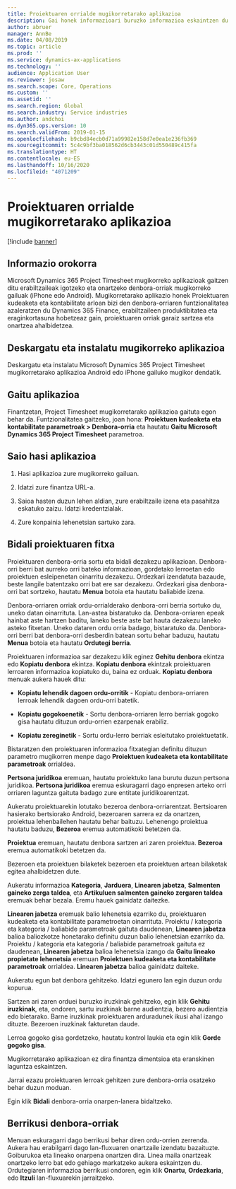 ```yaml
---
title: Proiektuaren orrialde mugikorretarako aplikazioa
description: Gai honek informazioari buruzko informazioa eskaintzen du Microsoft Dynamics 365 Project Timesheet mugikorretarako aplikazioa. Project Timesheet aplikazio mugikorrak erabiltzaileei gailu mugikorrean proiektuen fitxak aurkezteko eta onartzeko aukera ematen die.
author: abruer
manager: AnnBe
ms.date: 04/08/2019
ms.topic: article
ms.prod: ''
ms.service: dynamics-ax-applications
ms.technology: ''
audience: Application User
ms.reviewer: josaw
ms.search.scope: Core, Operations
ms.custom: ''
ms.assetid: ''
ms.search.region: Global
ms.search.industry: Service industries
ms.author: andchoi
ms.dyn365.ops.version: 10
ms.search.validFrom: 2019-01-15
ms.openlocfilehash: b9cbd84ecb0d71a99982e158d7e0ea1e236fb369
ms.sourcegitcommit: 5c4c9bf3ba018562d6cb3443c01d550489c415fa
ms.translationtype: HT
ms.contentlocale: eu-ES
ms.lasthandoff: 10/16/2020
ms.locfileid: "4071209"
---
```

# <a name="project-timesheet-mobile-application"></a>Proiektuaren orrialde mugikorretarako aplikazioa

[!include [banner](../includes/banner.md)]

## <a name="overview"></a>Informazio orokorra

Microsoft Dynamics 365 Project Timesheet mugikorreko aplikazioak gaitzen ditu erabiltzaileak igotzeko eta onartzeko denbora-orriak mugikorreko gailuak (iPhone edo Android). Mugikorretarako aplikazio honek Proiektuaren kudeaketa eta kontabilitate arloan bizi den denbora-orriaren funtzionalitatea azaleratzen du Dynamics 365 Finance, erabiltzaileen produktibitatea eta eraginkortasuna hobetzeaz gain, proiektuaren orriak garaiz sartzea eta onartzea ahalbidetzea.

## <a name="download-and-install-the-mobile-app"></a>Deskargatu eta instalatu mugikorreko aplikazioa

Deskargatu eta instalatu Microsoft Dynamics 365 Project Timesheet mugikorretarako aplikazioa Android edo iPhone gailuko mugikor dendatik.

## <a name="enable-the-app"></a>Gaitu aplikazioa 

Finantzetan, Project Timesheet mugikorretarako aplikazioa gaituta egon behar da. Funtzionalitatea gaitzeko, joan hona: **Proiektuen kudeaketa eta kontabilitate parametroak \> Denbora-orria** eta hautatu **Gaitu Microsoft Dynamics 365 Project Timesheet** parametroa.

## <a name="sign-in-to-the-app"></a>Saio hasi aplikazioa

1.  Hasi aplikazioa zure mugikorreko gailuan.

2.  Idatzi zure finantza URL-a.

3.  Saioa hasten duzun lehen aldian, zure erabiltzaile izena eta pasahitza eskatuko zaizu. Idatzi kredentzialak.

4.  Zure konpainia lehenetsian sartuko zara.

## <a name="submit-a-project-timesheet"></a>Bidali proiektuaren fitxa

Proiektuaren denbora-orria sortu eta bidali dezakezu aplikazioan. Denbora-orri berri bat aurreko orri bateko informazioan, gordetako lerroetan edo proiektuen esleipenetan oinarritu dezakezu. Ordezkari izendatuta bazaude, beste langile batentzako orri bat ere sar dezakezu. Ordezkari gisa denbora-orri bat sortzeko, hautatu **Menua** botoia eta hautatu baliabide izena.

Denbora-orriaren orriak ordu-orrialderako denbora-orri berria sortuko du, uneko datan oinarrituta. Lan-astea bistaratuko da. Denbora-orriaren epeak hainbat aste hartzen baditu, laneko beste aste bat hauta dezakezu laneko asteko fitxetan.
Uneko dataren ordu orria badago, bistaratuko da. Denbora-orri berri bat denbora-orri desberdin batean sortu behar baduzu, hautatu **Menua** botoia eta hautatu **Ordutegi berria**.

Proiektuaren informazioa sar dezakezu klik eginez **Gehitu denbora** ekintza edo **Kopiatu denbora** ekintza. **Kopiatu denbora** ekintzak proiektuaren lerroaren informazioa kopiatuko du, baina ez orduak. **Kopiatu denbora** menuak aukera hauek ditu:

- **Kopiatu lehendik dagoen ordu-orritik** - Kopiatu denbora-orriaren lerroak lehendik dagoen ordu-orri batetik.

- **Kopiatu gogokoenetik** - Sortu denbora-orriaren lerro berriak gogoko gisa hautatu dituzun ordu-orrien ezarpenak erabiliz.

- **Kopiatu zereginetik** - Sortu ordu-lerro berriak esleitutako proiektuetatik.

Bistaratzen den proiektuaren informazioa fitxategian definitu dituzun parametro mugikorren menpe dago **Proiektuen kudeaketa eta kontabilitate parametroak** orrialdea.

**Pertsona juridikoa** eremuan, hautatu proiektuko lana burutu duzun pertsona juridikoa. **Pertsona juridikoa** eremua eskuragarri dago enpresen arteko orri orriaren laguntza gaituta badago zure entitate juridikoarentzat.

Aukeratu proiektuarekin lotutako bezeroa denbora-orriarentzat. Bertsioaren hasierako bertsiorako Android, bezeroaren sarrera ez da onartzen, proiektua lehenbailehen hautatu behar baituzu. Lehenengo proiektua hautatu baduzu, **Bezeroa** eremua automatikoki betetzen da.

**Proiektua** eremuan, hautatu denbora sartzen ari zaren proiektua. **Bezeroa** eremua automatikoki betetzen da.

Bezeroen eta proiektuen bilaketek bezeroen eta proiektuen artean bilaketak egitea ahalbidetzen dute.

Aukeratu informazioa **Kategoria**, **Jarduera**, **Linearen jabetza**, **Salmenten gaineko zerga taldea**, eta **Artikuluen salmenten gaineko zergaren taldea** eremuak behar bezala. Eremu hauek gainidatz daitezke.

**Linearen jabetza** eremuak balio lehenetsia ezarriko du, proiektuaren kudeaketa eta kontabilitate parametroetan oinarrituta. Proiektu / kategoria eta kategoria / baliabide parametroak gaituta daudenean, **Linearen jabetza** balioa baliozkotze honetarako definitu duzun balio lehenetsian ezarriko da. Proiektu / kategoria eta kategoria / baliabide parametroak gaituta ez daudenean, **Linearen jabetza** balioa lehenetsia izango da **Gaitu lineako propietate lehenetsia** eremuan **Proiektuen kudeaketa eta kontabilitate parametroak** orrialdea. **Linearen jabetza** balioa gainidatz daiteke.

Aukeratu egun bat denbora gehitzeko. Idatzi egunero lan egin duzun ordu kopurua.

Sartzen ari zaren orduei buruzko iruzkinak gehitzeko, egin klik **Gehitu iruzkinak**, eta, ondoren, sartu iruzkinak barne audientzia, bezero audientzia edo bietarako.
Barne iruzkinak proiektuaren arduradunek ikusi ahal izango dituzte. Bezeroen iruzkinak fakturetan daude.

Lerroa gogoko gisa gordetzeko, hautatu kontrol laukia eta egin klik **Gorde gogoko gisa**.

Mugikorretarako aplikazioan ez dira finantza dimentsioa eta eranskinen laguntza eskaintzen.

Jarrai ezazu proiektuaren lerroak gehitzen zure denbora-orria osatzeko behar duzun moduan.

Egin klik **Bidali** denbora-orria onarpen-lanera bidaltzeko.

## <a name="review-timesheets"></a>Berrikusi denbora-orriak

Menuan eskuragarri dago berrikusi behar diren ordu-orrien zerrenda. Aukera hau erabilgarri dago lan-fluxuaren onartzaile izendatu bazaituzte. Goiburukoa eta lineako onarpena onartzen dira. Linea maila onartzeak onartzeko lerro bat edo gehiago markatzeko aukera eskaintzen du. Ordutegiaren informazioa berrikusi ondoren, egin klik **Onartu**, **Ordezkaria**, edo **Itzuli** lan-fluxuarekin jarraitzeko.
